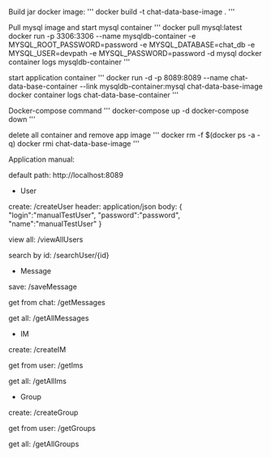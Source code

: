 Build jar docker image:
'''
docker build -t chat-data-base-image .
'''

Pull mysql image and start mysql container
'''
docker pull mysql:latest
docker run -p 3306:3306 --name mysqldb-container -e MYSQL_ROOT_PASSWORD=password -e MYSQL_DATABASE=chat_db -e MYSQL_USER=devpath -e MYSQL_PASSWORD=password -d mysql
docker container logs mysqldb-container
'''

start application container
'''
docker run -d -p 8089:8089 --name chat-data-base-container --link mysqldb-container:mysql chat-data-base-image
docker container logs chat-data-base-container
'''

Docker-compose command
'''
docker-compose up -d
docker-compose down
'''

delete all container and remove app image
'''
docker rm -f $(docker ps -a -q)
docker rmi chat-data-base-image
'''

Application manual:

default path:
http://localhost:8089

- User

create:
/createUser
header: application/json
body:
{
	"login":"manualTestUser",
	"password":"password",
	"name":"manualTestUser"
}

view all:
/viewAllUsers

search by id:
/searchUser/{id}

- Message

save:
/saveMessage

get from chat:
/getMessages

get all:
/getAllMessages

- IM

create:
/createIM

get from user:
/getIms

get all:
/getAllIms

- Group

create:
/createGroup

get from user:
/getGroups

get all:
/getAllGroups